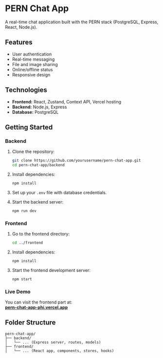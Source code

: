 # PERN Chat App

A real-time chat application built with the PERN stack (PostgreSQL, Express, React, Node.js).

## Features

- User authentication
- Real-time messaging
- File and image sharing
- Online/offline status
- Responsive design

## Technologies

- **Frontend:** React, Zustand, Context API, Vercel hosting
- **Backend:** Node.js, Express
- **Database:** PostgreSQL

## Getting Started

### Backend

1. Clone the repository:
    ```bash
    git clone https://github.com/yourusername/pern-chat-app.git
    cd pern-chat-app/backend
    ```

2. Install dependencies:
    ```bash
    npm install
    ```

3. Set up your `.env` file with database credentials.

4. Start the backend server:
    ```bash
    npm run dev
    ```

### Frontend

1. Go to the frontend directory:
    ```bash
    cd ../frontend
    ```

2. Install dependencies:
    ```bash
    npm install
    ```

3. Start the frontend development server:
    ```bash
    npm start
    ```

### Live Demo

You can visit the frontend part at:  
**[pern-chat-app-phi.vercel.app](https://pern-chat-app-phi.vercel.app)**

## Folder Structure

```
pern-chat-app/
├── backend/
│   └── ... (Express server, routes, models)
├── frontend/
│   └── ... (React app, components, stores, hooks)
```

##
